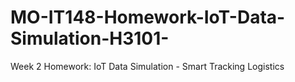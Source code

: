 # MO-IT148-Homework-IoT-Data-Simulation-H3101-
Week 2 Homework: IoT Data Simulation - Smart Tracking Logistics 
